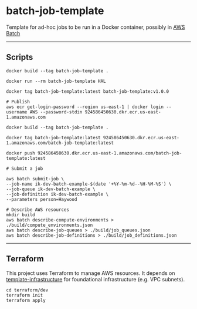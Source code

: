 # batch-job-template

Template for ad-hoc jobs to be run in a Docker container, possibly in [AWS Batch](https://aws.amazon.com/batch/)

---

## Scripts

```
docker build --tag batch-job-template .

docker run --rm batch-job-template HAL

docker tag batch-job-template:latest batch-job-template:v1.0.0

# Publish
aws ecr get-login-password --region us-east-1 | docker login --username AWS --password-stdin 924586450630.dkr.ecr.us-east-1.amazonaws.com

docker build --tag batch-job-template .

docker tag batch-job-template:latest 924586450630.dkr.ecr.us-east-1.amazonaws.com/batch-job-template:latest

docker push 924586450630.dkr.ecr.us-east-1.amazonaws.com/batch-job-template:latest

# Submit a job

aws batch submit-job \
--job-name ik-dev-batch-example-$(date '+%Y-%m-%d--%H-%M-%S') \
--job-queue ik-dev-batch-example \
--job-definition ik-dev-batch-example \
--parameters person=Haywood

# Describe AWS resources
mkdir build
aws batch describe-compute-environments > ./build/compute_environments.json
aws batch describe-job-queues > ./build/job_queues.json
aws batch describe-job-definitions > ./build/job_definitions.json
```

---

## Terraform

This project uses Terraform to manage AWS resources. It depends on [template-infrastructure](https://github.com/ikenley/template-infrastructure) for foundational infrastructure (e.g. VPC subnets).

```
cd terraform/dev
terraform init
terraform apply
```
